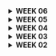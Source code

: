 <details>
<summary><b> WEEK 06</b> </summary>

## Jelaskan perbedaan antara asynchronous programming dengan synchronous programming.
   Asynchronous programming adalah approach programming yang tidak terikat pada protocol I/O. Secara singkatnya, asynchronous programming melakukan pekerjaannya tanpa harus terikat dengan proses lain, sehingga proses dapat berjalan secara independent. Sementara itu, pada synchronous programming sebuah proses yang berjalan akan ditunggu sampai selesai tereksekusi sebelum berpindah ke proses selanjutnya.

## Dalam penerapan JavaScript dan AJAX, terdapat penerapan paradigma event-driven programming. Jelaskan maksud dari paradigma tersebut dan sebutkan salah satu contoh penerapannya pada tugas ini.
    Event-driven programming adalah sebuah paradigma dimana sebuah alur program ditentukan oleh sebuah event (seperti klik pada mouse, press pada keyboard, dsb).
    Salah satu contoh event-driven programming pada program ini adalah ketika press button Add Item di modal, menggunakan attribute onclick untuk getElementbyID. 

##  Jelaskan penerapan asynchronous programming pada AJAX.
    Asynchronous programming pada AJAX membuat halaman web dapat diperbaharui secara asynchronous tanpa harus mereload seluruh halaman dengan transfer data ke server di balik layar. Ketika sebuah event terjadi di browser, maka objek XMLHttpRequest akan dibuat dan mengirimkan HttpRequest ke server lewat internet. Server kemudian memproses HTTPRequest, membuat sebuah respons dan mengirimkan data kembali ke browser lewat internet. Kemudian, browser akan memproses data yang dikirimkan menggunakan JavaScript dan memperbaharui halaman. 

## Pada PBP kali ini, penerapan AJAX dilakukan dengan menggunakan Fetch API daripada library jQuery. Bandingkanlah kedua teknologi tersebut dan tuliskan pendapat kamu teknologi manakah yang lebih baik untuk digunakan.
    Fetch API tidak memiliki fitur dan fungsionalitas yang banyak seperti jQuery, sehingga ukuran file lebih kecil. 
    jQuery dirancang untuk bekerja di bekerja di berbagai peramban web, sehingga jQuery dapat mengatasi perbedaan peramban dengan baik

## Jelaskan bagaimana cara kamu mengimplementasikan checklist di atas secara step-by-step (bukan hanya sekadar mengikuti tutorial).
    - Menambahkan fungsi get_product_json dan add_product_ajax pada views.py
    - Melakukan routing untuk fungsi tersebut di urls.py
    - Menambahkan fungsi-fungsi JavaScript seperti getProducts() untuk mengambil semua data server, refreshProduct() untuk 
    - Menampilkan data menggunakan AJAX, dan addProduct() untuk menambahkan data dengan AJAX
    - Membuat modal yang digunakan untuk menambahkan item menggunakan AJAX
    - Menambahkan tombol Add Item
</details>


<details>
  <summary><b> WEEK 05</b> </summary>

  ## Jelaskan manfaat dari setiap element selector dan kapan waktu yang tepat untuk menggunakannya.
      Elemen selector -> tag HTML sebagai selector diakses dengan nama elemen 
      Cocok digunakan saat Anda ingin mengaplikasikan gaya atau perilaku yang sama pada semua elemen dengan tipe yang sama suatu halaman. 
      Contohnya adalah mengubah gaya teks pada semua paragraf (<p>) menjadi warna biru.
      
      Id selector -> menambahkan id di tag html, dan diakses dengan ##
      Digunakan ketika Anda ingin memberikan gaya atau perilaku yang unik pada elemen tertentu di halaman. Misalnya, mengubah latar belakang header dengan ID "header."

      Class selector -> menambahkan class di tag html, dan diakses dengan . 
      Cocok digunakan ketika Anda ingin memberikan gaya atau perilaku yang serupa pada beberapa elemen di halaman yang tidak harus unik. Contohnya adalah memberi elemen dengan class "button" latar belakang berwarna biru.


  ## Jelaskan HTML5 Tag yang kamu ketahui.
    <a> -> hyperlink
    <article> -> article
    <body> -> body of the document
    <footer> -> footer section
    <form> -> form for user input

  ## Jelaskan perbedaan antara margin dan padding.
      Margin:
      Margin adalah jarak di sekitar elemen HTML, yang berarti ruang antara elemen tersebut dan elemen-elemen lain di sekitarnya.
      Margin tidak memiliki latar belakang atau warna, mereka hanya mengontrol jarak antara elemen dan elemen lain di sekitarnya.
      Margin dapat digunakan untuk mengatur jarak antara elemen-elemen secara horizontal maupun vertikal.
      Margin dapat digunakan untuk mengendalikan tata letak keseluruhan elemen dan memberikan ruang di sekitarnya.
      Padding:
      Padding adalah jarak di sekitar konten elemen HTML, yang berarti ruang antara batas elemen dan kontennya sendiri.
      Padding dapat memiliki latar belakang atau warna yang berbeda dari elemen itu sendiri, sehingga memungkinkan untuk menciptakan efek visual yang berbeda.
      Padding digunakan untuk mengendalikan tata letak konten dalam elemen, seperti teks atau gambar di dalam elemen.
      Padding tidak memengaruhi jarak antara elemen dan elemen lain di sekitarnya; itu hanya memengaruhi jarak antara konten dan batas elemen itu sendiri.

  ## Jelaskan perbedaan antara framework CSS Tailwind dan Bootstrap. Kapan sebaiknya kita menggunakan Bootstrap daripada Tailwind, dan sebaliknya?
      - Bootstrap memiliki desain yang lebih berorientasi pada komponen. Tailwind adalah framework yang lebih berorientasi pada utility. Tailwind CSS adalah framework yang berorientasi pada utility. Tailwind memberikan sejumlah besar class CSS yang dapat ditambahkan langsung ke elemen HTML Anda untuk mengendalikan tampilan.
      - Bootstrap memiliki berbagai komponen dan gaya yang telah ditentukan, yang membuatnya memiliki ukuran yang lebih besar dalam hal berkas CSS.Tailwind lebih ringan dalam ukuran karena Anda hanya menggunakan class yang Anda butuhkan. Ini dapat membantu mengoptimalkan kinerja situs web Anda dengan lebih baik.
      - 

  ## Jelaskan bagaimana cara kamu mengimplementasikan checklist di atas secara step-by-step (bukan hanya sekadar mengikuti tutorial).
      1. Kustomisasi template HTML pada Tugas 4
        - Halaman login, register, create task
        - Menambahkan navbar, memberi warna pada page dengan CSS, dan  menggunakan elemen-elemen dari bootstrap
        - Todolist dengan cards
        - Menggunakan cards dari bootstrap di dalam for loop yang mengiterasi todolist
      2. Responsive
        - Menggunakan media query dan mengatur width untuk layar tertentu

  </details>

<details>
<summary><b> WEEK 04</b> </summary>

## Apa itu Django UserCreationForm, dan jelaskan apa kelebihan dan kekurangannya?
  Django UserCreationForm adalah salah satu bentuk formulir (form) bawaan yang disediakan oleh Django. Form ini digunakan untuk membuat formulir pendaftaran atau registrasi pengguna pada aplikasi web yang dibangun menggunakan Django. UserCreationForm mengambil alih sebagian besar pekerjaan yang diperlukan untuk membuat dan mengelola pengguna dalam sistem Django.
  
  Kelebihan
  - Mudah digunakan
  - Memiliki validasi otomatis untuk memeriksa input user sesuai dengan persyratan yang diinginkan
  - Customizable
  - Dokumentasi yang baik 

  Kekurangan
  - Kurang fleksibel
  - Tampilan cukup standar, sehingga untuk mengubah tampilan butuh kode tambahan
  - Tidak memuat fitur-fitur lanjutan, seperti two-factor authentication, pendaftaran menggunakan email dan lain lain
##  Apa perbedaan antara autentikasi dan otorisasi dalam konteks Django, dan mengapa keduanya penting?
    Autentikasi
    proses verifikasi indentitas pengguna, dalam django autentikasi melibatkan hal hal berikut :
    - Memvalidasi pengguna berdasarkan kombinasi nama pengguna (username) dan kata sandi (password).
    - Memeriksa apakah pengguna telah berhasil masuk (authenticated) atau belum.
    - Menyediakan mekanisme untuk login dan logout pengguna.
    - Menangani fitur-fitur seperti reset kata sandi.

    Otorisasi
    Proses yang terjadi setelah autentikasi. Otorisasi berhubungan dengan mengontrol akses pengguna terhadap berbagai bagian dan fitur aplikasi
    
    Keduanya penting karena autentikasi dan otorisasi bersama-sama menjaga keamanan aplikasi dengan memastikan bahwa pengguna hanya dapat mengakses dan melakukan tindakan yang sesuai dengan peran dan izin mereka.

##  Apa itu cookies dalam konteks aplikasi web, dan bagaimana Django menggunakan cookies untuk mengelola data sesi pengguna?
   Cookies adalah potongan kecil data yang disimpan di sisi client. Django, cookies sering digunakan untuk mengelola data sesi pengguna. Sesuatu yang disebut "session cookies" atau "session data" digunakan untuk menyimpan informasi khusus tentang sesi pengguna saat mereka berinteraksi dengan aplikasi web. Ini dapat mencakup informasi seperti:

## Apakah penggunaan cookies aman secara default dalam pengembangan web, atau apakah ada risiko potensial yang harus diwaspadai?
  Penggunaan cookies harus diwaspadai, ada beberapa risiko potensial seperti Cross-Site Scripting, Session Hijacking, Cookie Poisoning, Cookie Theft dan Tracking. 

##  Jelaskan bagaimana cara kamu mengimplementasikan checklist di atas secara step-by-step (bukan hanya sekadar mengikuti tutorial).
  - Membuat fungsi register, login_user, dan logout_user
  - Membuat file register.html dan login.html sebagai tampilan register dan login user
  - Membuat routing ke register.html dan login.html
  - Merestriksi akses halaman main agar halaman main dapat diakses setelah login
</details>

<details>
<summary><b> WEEK 03</b> </summary>
## Apa perbedaan antara form POST dan form GET dalam Django?
  - GET kurang aman dibanding POST karena data yang di kirim terlihat di URL, sedangkan POST lebih aman karena parameternya tidak disimpan pada history browser atau web server logs. 
  - POST mengolah data dalam jumlah yang lebih besar dibanding GET
## Apa perbedaan utama antara XML, JSON, dan HTML dalam konteks pengiriman data?
  XML dan JSON digunakan untuk menyimpan dan mentransfer data dari server, HTML digunakan untuk membuat halaman web dan menampilkan konten di web browser. 
  XML  = menggunakan tag untuk mengidentifikasi elemen data, tidak memiliki aturan baku mengenai struktur data, lebih sulit untuk dibaca, support berbagai encoding
  JSON = menggunakan key dan value, mudah dibaca oleh manusia, mendukung struktur data string, support UTF-8 encoding 

## Mengapa JSON sering digunakan dalam pertukaran data antara aplikasi web modern?
  - memiliki ukuran data yang lebih kecil sehingga membuat data transmission lebih cepat
  - lebih aman dibanding XML
  - lebih mudah dibaca oleh manusia
  - mendukung banyak bahasa pemrograman
## Jelaskan bagaimana cara kamu mengimplementasikan checklist di atas secara step-by-step (bukan hanya sekadar mengikuti tutorial).
   - membuat base.html sebagai template
   - membuat forms.py untuk menerima data produk baru
   - membuat fungsi add_product untuk menghasilkan formulir yang dapat menambahkan data produk secara otomatis ketika data disubmit
   - membuat create_product.html 
   - mengupdate main.html dengan menambahkan tabel yang berisi data yang dimport pada form
   - membuat fungsi show_xml, shos_json, show_xml_by_id, show_json_by_id, pada views.py dan membuat routing kepada masing-masing

HTML

<img width="669" alt="image" src="https://github.com/KenishaJazlyn/tugasPBP/assets/124899946/e3da67b3-bff6-4950-b7d0-f88e9e14c329">

XML

<img width="669" alt="image" src="https://github.com/KenishaJazlyn/tugasPBP/assets/124899946/7b72dc2c-61f6-45ee-9eaf-c1d3259603d7">

JSON

<img width="662" alt="image" src="https://github.com/KenishaJazlyn/tugasPBP/assets/124899946/1d675b9c-8682-443f-a338-32a2fb03e83b">

XML by ID

<img width="670" alt="image" src="https://github.com/KenishaJazlyn/tugasPBP/assets/124899946/1e8cd60d-fdaf-499f-ad2a-a405e7f3e246">

JSON by ID

<img width="668" alt="image" src="https://github.com/KenishaJazlyn/tugasPBP/assets/124899946/439745d9-1e52-46e5-9072-9585244b7244">

</details>    

<details>
<summary><b> WEEK 02</b> </summary>
Link aplikasi adaptable
https://tugaspbp1.adaptable.app

## Jelaskan bagaimana cara kamu mengimplementasikan checklist di atas secara step-by-step (bukan hanya sekadar mengikuti tutorial).
    1. Membuat fungsi pada views.py untuk mengambil model dan mereturn HTML
        - Mengimport fungsi render dari django.shortcuts
        - Mengimport class Item dari models
        - Mendefinisikan function dengan parameter request
        - Membuat fungsi mereturn fungsi render dengan parameter request, main.html dan context (data yang diambil)

    2. Membuat routing
        Untuk menampilkan apa yang diminta di tugas2pbpnaz.herokuapp.com/main:
        - Menambahkan path /main di main/urls.py pada array urlpatterns dan include(main.urls) -> routing ke aplikasi main
        - Mengimport show_main dari main.views di main/urls.py dan menambahkan path ''  pada array urlpatternn da passing functions show_main

    3. Memetakan data yang diambil ke HTML
        - Data yang ada di variabel context pada parameter function render dapat digunakan dalam template HTML. 
        - Di bawah nama, ditambahkan text bold <b> {{name}} </b>, dimana nama yang merupakan key di dictionary context akan mereturn value yang bersesuaian. 

    4. Melakukan deployment ke adaptable agar aplikasi dapat dilihat di internet
         - Membuat aplikasi di adaptable


## Buatlah bagan yang berisi request client ke web aplikasi berbasis Django beserta responnya dan jelaskan pada bagan tersebut kaitan antara urls.py, views.py, models.py, dan berkas html.
    https://drive.google.com/file/d/1TVLLRZlJUmTPMGW8OFcG9GWs7_ygGAoe/view?usp=sharing

## Jelaskan mengapa kita menggunakan virtual environment? Apakah kita tetap dapat membuat aplikasi web berbasis Django tanpa menggunakan virtual environment?
    Untuk memisahkan project django dengan project yang lain, sehingga tidak terjadi overlapping.

## Jelaskan apakah itu MVC, MVT, MVVM dan perbedaan dari ketiganya.
MVC (Model-View-Controller), MVT (Model-View-Template), dan MVVM (Model-View-ViewModel) adalah tiga pola desain arsitektur yang sering digunakan dalam pengembangan perangkat lunak, terutama dalam pengembangan aplikasi berbasis web dan aplikasi berbasis antarmuka pengguna (UI). 
--Pengertian Model & View--
    Model: 
        Bertanggung jawab untuk mengelola data dan bisnis logic aplikasi. Ini adalah bagian yang merepresentasikan struktur data dan aturan aplikasi.
    View:
        Bertanggung jawab untuk menampilkan data kepada pengguna dan mengatur antarmuka pengguna. Ini adalah bagian yang mengatur tampilan dan tata letak elemen-elemen UI.
 
    1. MVC (Model-View-Controller):
        Controller:
        Bertanggung jawab untuk mengatur interaksi antara Model dan View. Ini menerima input dari pengguna, memprosesnya, dan mengirimkan perintah ke Model atau View yang sesuai.

    2. MVT (Model-View-Template):
        Template: 
        Template adalah lapisan yang bertanggung jawab untuk mengatur tampilan antarmuka pengguna dalam MVT. Template merancang tampilan yang akhirnya akan diisi dengan data dari model melalui view.

    3. MVVM (Model-View-ViewModel):
        ViewModel: Lapisan baru yang memisahkan presentasi dan logika tampilan dari View. ViewModel menghubungkan Model dengan View dan mengelola state serta operasi yang berkaitan dengan tampilan.

    -- Perbedaan --
    MVC = Terdapat pemisahan antara Model, View, dan Controller yang jelas. Ini memungkinkan perubahan dalam satu bagian untuk tidak    mempengaruhi secara langsung bagian lainnya.
    MVT = MVT biasanya digunakan dalam kerangka kerja (framework) web seperti Django, yang memiliki lapisan Template tambahan untuk mengelola tampilan dinamis. Ini membuat MVT mirip dengan MVC, namun dengan pendekatan berbeda dalam mengatur tampilan.
    MVVM = MVVM dirancang khusus untuk pengembangan aplikasi antarmuka pengguna (UI) yang dinamis, seperti aplikasi berbasis Xamarin atau Angular. Ini memberikan pemisahan yang jelas antara logika tampilan (ViewModel) dan tampilan (View).
   
</details>